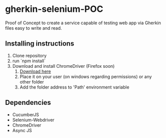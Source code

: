 # gherkin-selenium-POC

Proof of Concept to create a service capable of testing web app via Gherkin files easy to write and read.

## Installing instructions
1. Clone repository
2. run ´npm install´
3. Download and install ChromeDriver (Firefox soon)
   1. [Download here](http://chromedriver.storage.googleapis.com/index.html)
   2. Place it on your user (on windows regarding permissions) or any other folder
   3. Add the folder address to 'Path' environment variable

## Dependencies
- CucumberJS
- Selenium-Webdriver
- ChromeDriver
- Async JS